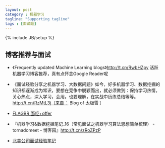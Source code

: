 ```yaml
---
layout: post
category : 机器学习
tagline: "Supporting tagline"
tags : [面试题]
---
```

{% include JB/setup %}

## 博客推荐与面试
- 《Frequently updated Machine Learning blogs》http://t.cn/RwbHZpy 活跃机器学习博客推荐，真有点怀念Google Reader呢

- 《面试经验分享之机器学习、大数据问题》如今，好多机器学习、数据挖掘的知识都逐渐成为常识，要想在竞争中脱颖而出，就必须做到：保持学习热情，关心热点，深入学习，会用，也要理解，在实战中历练总结等等。http://t.cn/RzMtL3j（来自： Blog of 太极雪 ）

- [FLAGBR 面经+offer](http://chuansong.me/n/306480)

- 『机器学习&数据挖掘笔记_16（常见面试之机器学习算法思想简单梳理） - tornadomeet - 博客园』http://t.cn/zRoZPzP

- [北美公司面试经验笔记](http://blog.csdn.net/stdcoutzyx/article/details/42041947)

